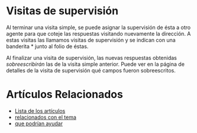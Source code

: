 # Visitas de supervisión

Al terminar una visita simple, se puede asignar la supervisión de ésta a
otro agente para que coteje las respuestas visitando nuevamente la
dirección. A estas visitas las llamamos visitas de supervisión y se indican
con una banderita * junto al folio de éstas.

Al finalizar una visita de supervisión, las nuevas respuestas obtenidas
*sobreescribirán* las de la visita simple anterior. Puede ver en la página
de detalles de la visita de supervisión qué campos fueron sobreescritos.

# Artículos Relacionados

* [Lista de los artículos](/..)
* [relacionados con el tema](/../template)
* [que podrían ayudar](http://gestii.com)

